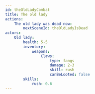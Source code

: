 ```yaml
---
id: theOldLadyCombat
title: The old lady
actions:
    The old lady was dead now:
        nextSceneId: theOldLadyIsDead
actors:
    Old lady:
        health: 5-5
        inventory:
            weapons:
                Claws:
                    type: fangs
                    damage: 2-3
                    skill: rush
                    canBeLooted: false
        skills:
            rush: 0.6
---
```

